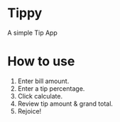 Tippy
=====

A simple Tip App

How to use
=====
1. Enter bill amount.
2. Enter a tip percentage.
3. Click calculate.
4. Review tip amount & grand total.
5. Rejoice!
